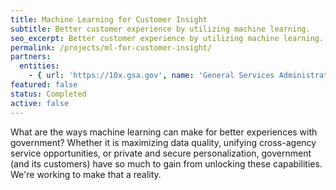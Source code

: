 ```yaml
---
title: Machine Learning for Customer Insight
subtitle: Better customer experience by utilizing machine learning.
seo_excerpt: Better customer experience by utilizing machine learning.
permalink: /projects/ml-for-customer-insight/
partners:
  entities:
    - { url: 'https://10x.gsa.gov', name: 'General Services Administration - 10x' }
featured: false
status: Completed
active: false
---
```

<p>
  What are the ways machine learning can make for better experiences with government? Whether it is maximizing data quality, unifying cross-agency service opportunities, or private and secure personalization, government (and its customers) have so much to gain from unlocking these capabilities. We're working to make that a reality. 
</p>
